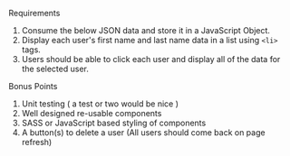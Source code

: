 Requirements
1. Consume the below JSON data and store it in a JavaScript Object.
2. Display each user's first name and last name data in a list using `<li>` tags.
3. Users should be able to click each user and display all of the data for the selected user.

Bonus Points
1. Unit testing ( a test or two would be nice )
2. Well designed re-usable components
3. SASS or JavaScript based styling of components
4. A button(s) to delete a user (All users should come back on page refresh)
